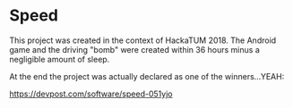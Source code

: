 Speed
=====

This project was created in the context of HackaTUM 2018. The Android game and the driving "bomb" were created within 36 hours minus a negligible amount of sleep.

At the end the project was actually declared as one of the winners...YEAH:

https://devpost.com/software/speed-051yjo
